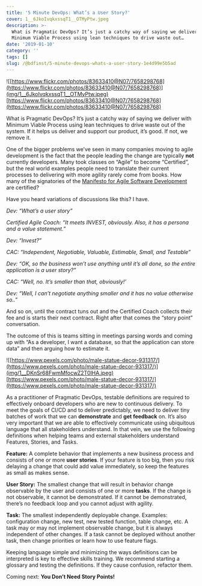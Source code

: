 ```yaml
---
title: '5 Minute DevOps: What’s a User Story?'
cover: 1__6JkoIvqkxssqT1__OTMyPtw.jpeg
description: >-
  What is Pragmatic DevOps? It’s just a catchy way of saying we deliver with
  Minimum Viable Process using lean techniques to drive waste out…
date: '2019-01-10'
category: ''
tags: []
slug: /@bdfinst/5-minute-devops-whats-a-user-story-1e4d99e5b5ad
---
```


![[https://www.flickr.com/photos/83633410@N07/7658298768](https://www.flickr.com/photos/83633410@N07/7658298768)](img/1__6JkoIvqkxssqT1__OTMyPtw.jpeg)
[https://www.flickr.com/photos/83633410@N07/7658298768](https://www.flickr.com/photos/83633410@N07/7658298768)

What is Pragmatic DevOps? It’s just a catchy way of saying we deliver with Minimum Viable Process using lean techniques to drive waste out of the system. If it helps us deliver and support our product, it’s good. If not, we remove it.

One of the bigger problems we’ve seen in many companies moving to agile development is the fact that the people leading the change are typically **not** currently developers. Many took classes on “Agile” to become “Certified”, but the real world examples people need to translate their current processes to delivering with more agility rarely come from books. How many of the signatories of the [Manifesto for Agile Software Development](https://agilemanifesto.org/) are certified?

Have you heard variations of discussions like this? I have.

_Dev: “What’s a user story”_

_Certified Agile Coach: “It meets INVEST, obviously. Also, it has a persona and a value statement.”_

_Dev: “Invest?”_

_CAC: “Independent, Negotiable, Valuable, Estimable, Small, and Testable”_

_Dev: “OK, so the business won’t use anything until it’s all done, so the entire application is a user story?”_

_CAC: “Well, no. It’s smaller than that, obviously!’_

_Dev: “Well, I can’t negotiate anything smaller and it has no value otherwise so..”_

And so on, until the contract tuns out and the Certified Coach collects their fee and is starts their next contract. Right after that comes the “story point” conversation.

The outcome of this is teams sitting in meetings parsing words and coming up with “As a developer, I want a database, so that the application can store data” and then arguing how to estimate it.

![[https://www.pexels.com/photo/male-statue-decor-931317/](https://www.pexels.com/photo/male-statue-decor-931317/)](img/1__DKnSr68FwmMfocwZ2T0lHA.jpeg)
[https://www.pexels.com/photo/male-statue-decor-931317/](https://www.pexels.com/photo/male-statue-decor-931317/)

As a practitioner of Pragmatic DevOps, testable definitions are required to effectively onboard developers who are new to continuous delivery. To meet the goals of CI/CD and to deliver predictably, we need to deliver tiny batches of work that we can **demonstrate** and **get feedback** on. It’s also very important that we are able to effectively communicate using ubiquitous language that all stakeholders understand. In that vein, we use the following definitions when helping teams and external stakeholders understand Features, Stories, and Tasks.

**Feature:** A complete behavior that implements a new business process and consists of one or more **user stories**. If your feature is too big, then you risk delaying a change that could add value immediately, so keep the features as small as makes sense.

**User Story:** The smallest change that will result in behavior change observable by the user and consists of one or more **tasks**. If the change is not observable, it cannot be demonstrated. If it cannot be demonstrated, there’s no feedback loop and you cannot adjust with agility.

**Task:** The smallest independently deployable change. Examples: configuration change, new test, new tested function, table change, etc. A task may or may not implement observable change, but it is always independent of other changes. If a task cannot be deployed without another task, then change priorities or learn how to use feature flags.

Keeping language simple and minimizing the ways definitions can be interpreted is key to effective skills training. We recommend starting a glossary and testing the definitions. If they cause confusion, refactor them.

Coming next: **You Don’t Need Story Points!**